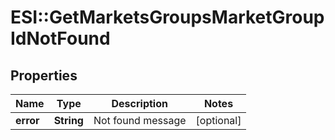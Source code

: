 # ESI::GetMarketsGroupsMarketGroupIdNotFound

## Properties
Name | Type | Description | Notes
------------ | ------------- | ------------- | -------------
**error** | **String** | Not found message | [optional] 

